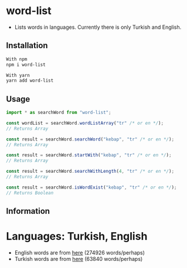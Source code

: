 # word-list

- Lists words in languages. Currently there is only Turkish and English.

## Installation

```bash
With npm
npm i word-list

With yarn
yarn add word-list
```

## Usage

```ts
import * as searchWord from "word-list";

const wordList = searchWord.wordListArray("tr" /* or en */);
// Returns Array

const result = searchWord.searchWord("kebap", "tr" /* or en */);
// Returns Array

const result = searchWord.startWith("kebap", "tr" /* or en */);
// Returns Array

const result = searchWord.searchWithLength(4, "tr" /* or en */);
// Returns Array

const result = searchWord.isWordExist("kebap", "tr" /* or en */);
// Returns Boolean
```

## Information

# Languages: Turkish, English

- English words are from [here](https://github.com/lorenbrichter/Words/blob/master/Words/en.txt) (274926 words/perhaps)
- Turkish words are from [here](https://github.com/mertemin/turkish-word-list) (63840 words/perhaps)
